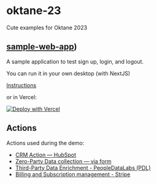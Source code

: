 # oktane-23
Cute examples for Oktane 2023


## [sample-web-app](sample-web-app/))

A sample application to test sign up, login, and logout.

You can run it in your own desktop (with NextJS)

[Instructions](sample-web-app/README.md)

or in Vercel:

[![Deploy with Vercel](https://vercel.com/button)](https://vercel.com/new/clone?repository-url=https%3A%2F%2Fgithub.com%2Fsudobinbash%2Foktane-23%2Ftree%2Fmain%2Fsample-web-app&env=AUTH0_SCOPE,AUTH0_CLIENT_ID,AUTH0_CLIENT_SECRET,AUTH0_ISSUER_BASE_URL,AUTH0_SECRET,AUTH0_BASE_URL&envDescription=For%20values%2C%20visit&envLink=https%3A%2F%2Fgithub.com%2Fsudobinbash%2Foktane-23%2Ftree%2Fmain%2Fsample-web-app%23configure-credentials)


## Actions 

Actions used during the demo:

- [CRM Action — HubSpot](actions/hubspot/)
- [Zero-Party Data collection — via form](actions/zero-party-data/)
- [Third-Party Data Enrichment - PeopleDataLabs (PDL)](actions/people-data-labs/)
- [Billing and Subscription management - Stripe](actions/stripe-billing-subscription/)
